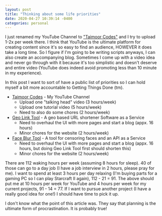 ```yaml
---
layout: post
title: "Thinking about some life priorities"
date: 2020-04-27 10:39:14 -0400
categories: personal
---
```


I just renamed my YouTube Channel to ["Taimoor Codes"](https://www.youtube.com/channel/UC9_2rdTefiAnSpOz9NMe9QA) and I
try to upload 1-2x per week there. I think that YouTube is the ultimate platform for creating content since it's so easy
to find an audience, HOWEVER it does take a long time. So I figure if I'm going to be writing scripts anyways, I can
also create an accompanying blog. Sometimes I come up with a video idea and never go through with it because it's too
simplistic and doesn't deserve and entire video (YouTube does indeed avoid promoting less than 10 minute in my
experience).

In this post I want to sort of have a public list of priorities so I can hold myself a bit more accountable to Getting
Things Done (tm).

-   [Taimoor Codes](https://www.youtube.com/channel/UC9_2rdTefiAnSpOz9NMe9QA) - My YouTube Channel
    -   Upload one "talking head" video (3 hours/week)
    -   Upload one tutorial video (5 hours/week)
    -   Need to also do some chores (2 hours/week)
-   [Geo Link Tool](http://geolinktool.com/) - A geo based URL shortener Software as a Service
    -   Need to overhaul the UI with more pages and start a blog (appx. 16 hours)
    -   Minor chores for the website (2 hours/week)
-   [Face Blur Tool](https://faceblurtool.com/) - A tool for censoring faces and an API as a Service
    -   Need to overhaul the UI with more pages and start a blog (appx. 16 hours, but doing Geo Link Tool first should
        shorten this)
    -   Minor chores for the website (2 hours/week)

There are 112 waking hours per week (assuming 8 hours for sleep). 40 of those can go to a day job (I have a job
interview in 2 hours, please pray for me). I want to spend at least 3 hours per day relaxing (I'm buying parts for a
gaming PC so I can play Starcraft II again), 112 - 21 = 91. The above should put me at 10 hours per week for YouTube and
4 hours per week for my current projects, 91 - 14 = 77. If I want to pursue another project (I have a really good idea
for one!) I should have time to pick it up.

I don't know what the point of this article was. They say that planning is the ultimate form of procrastination. It is
probably true!
